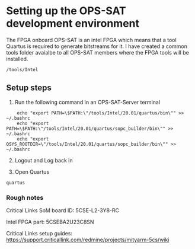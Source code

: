 # Setting up the OPS-SAT development environment

The FPGA onboard OPS-SAT is an intel FPGA which means that a tool Quartus is required to generate bitstreams for it. I have created a common tools folder avaialbe to all OPS-SAT members where the FPGA tools will be installed. 

```
/tools/Intel
```

## Setup steps

1. Run the following command in an OPS-SAT-Server terminal
```
	echo "export PATH=\$PATH:\"/tools/Intel/20.01/quartus/bin\"" >> ~/.bashrc
	echo "export PATH=\$PATH:\"/tools/Intel/20.01/quartus/sopc_builder/bin\"" >> ~/.bashrc
	echo "export QSYS_ROOTDIR=\"/tools/Intel/20.01/quartus/sopc_builder/bin\"" >> ~/.bashrc
```

2. Logout and Log back in

3. Open Quartus 
```
quartus
```


### Rough notes

Critical Links SoM board ID: 5CSE-L2-3Y8-RC

Intel FPGA part: 5CSEBA2U23C8SN

Critical Links setup guides: https://support.criticallink.com/redmine/projects/mityarm-5cs/wiki
